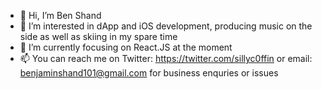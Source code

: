 - 👋 Hi, I’m Ben Shand
- 👀 I’m interested in dApp and iOS development, producing music on the side as well as skiing in my spare time
- 🌱 I’m currently focusing on React.JS at the moment
- 📫 You can reach me on
  Twitter: https://twitter.com/sillyc0ffin or
  email: benjaminshand101@gmail.com for business enquries or issues
  
  



